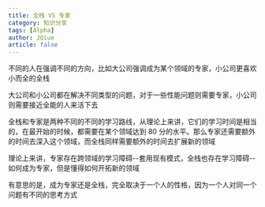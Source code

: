 ```yaml
---
title: 全栈 VS 专家
category: 知识分享
tags: [Alpha]
author: JQiue
article: false
---
```


不同的人在强调不同的方向，比如大公司强调成为某个领域的专家，小公司更喜欢小而全的全栈

大公司和小公司都在解决不同类型的问题，对于一些性能问题则需要专家，小公司则需要接近全能的人来活下去

全栈和专家是两种不同的不同的学习路线，从理论上来讲，它们的学习时间是相当的，在最开始的时候，都需要在某个领域达到 80 分的水平。那么专家还需要额外的时间去深入这个领域，而全栈同样需要额外的时间去扩展新的领域

理论上来讲，专家存在跨领域的学习障碍--套用现有模式，全栈也存在学习障碍--如何成为专家，但是懂得如何开拓新的领域

有意思的是，成为专家还是全栈，完全取决于一个人的性格，因为一个人对同一个问题有不同的思考方式

<!-- more -->
